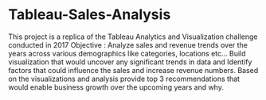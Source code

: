 # Tableau-Sales-Analysis

 This project is a replica of the Tableau Analytics and Visualization challenge 
conducted in 2017
Objective : Analyze sales and revenue trends over the years across various demographics like 
categories, locations etc... 
Build visualization that would uncover any significant trends in data and Identify 
factors that could influence the sales and increase revenue numbers. 
Based on the visualizations and analysis provide top 3 recommendations that 
would enable business growth over the upcoming years and why. 
